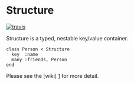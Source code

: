 # Structure

[![travis](https://secure.travis-ci.org/hakanensari/structure.png?branch=master)](http://travis-ci.org/hakanensari/structure)

Structure is a typed, nestable key/value container.

    class Person < Structure
      key  :name
      many :friends, Person
    end

Please see the [wiki] [1] for more detail.

[1]: https://github.com/hakanensari/structure/wiki/
